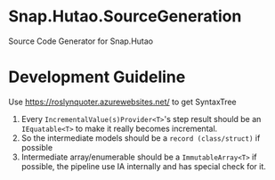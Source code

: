 # Snap.Hutao.SourceGeneration
Source Code Generator for Snap.Hutao

# Development Guideline

Use https://roslynquoter.azurewebsites.net/ to get SyntaxTree

1. Every `IncrementalValue(s)Provider<T>`'s step result should be an `IEquatable<T>` to make it really becomes incremental.
2. So the intermediate models should be a `record (class/struct)` if possible
3. Intermediate array/enumerable should be a `ImmutableArray<T>` if possible, the pipeline use IA internally and has special check for it.